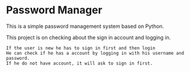 # Password Manager

This is a simple password management system based on Python. 

This project is on checking about the sign in account and logging in.

    If the user is new he has to sign in first and then login
    He can check if he has a account by logging in with his username and password.
    If he do not have account, it will ask to sign in first.
    
    

